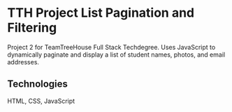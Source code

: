 # TTH Project List Pagination and Filtering

Project 2 for TeamTreeHouse Full Stack Techdegree. Uses JavaScript to dynamically paginate and display a list of student names, photos, and email addresses.

## Technologies

HTML, CSS, JavaScript
